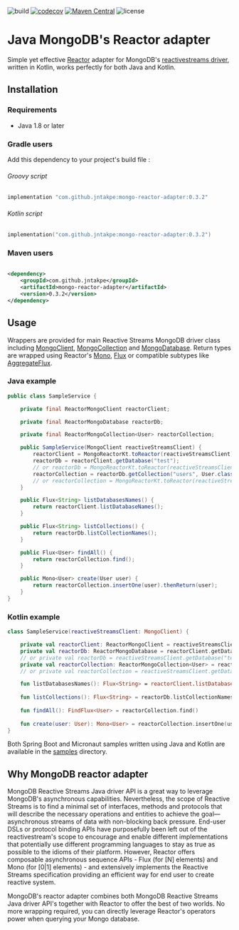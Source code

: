 ![build](https://github.com/jntakpe/mongo-reactor-adapter/workflows/build/badge.svg) 
[![codecov](https://codecov.io/gh/jntakpe/mongo-reactor-adapter/branch/master/graph/badge.svg?token=5YCPKI2X1K)](https://codecov.io/gh/jntakpe/mongo-reactor-adapter) 
[![Maven Central](https://maven-badges.herokuapp.com/maven-central/com.github.jntakpe/mongo-reactor-adapter/badge.svg)](https://maven-badges.herokuapp.com/maven-central/com.github.jntakpe/mongo-reactor-adapter)
![license](https://img.shields.io/github/license/jntakpe/mongo-reactor-adapter)

# Java MongoDB's Reactor adapter

Simple yet effective [Reactor](https://projectreactor.io) adapter for MongoDB's 
[reactivestreams driver](http://mongodb.github.io/mongo-java-driver/), written in Kotlin, works perfectly for both Java and Kotlin.

## Installation

### Requirements

* Java 1.8 or later

### Gradle users

Add this dependency to your project's build file :

###### Groovy script

````groovy
implementation "com.github.jntakpe:mongo-reactor-adapter:0.3.2"
````

###### Kotlin script

```kotlin
implementation("com.github.jntakpe:mongo-reactor-adapter:0.3.2")
```

### Maven users

```xml

<dependency>
    <groupId>com.github.jntakpe</groupId>
    <artifactId>mongo-reactor-adapter</artifactId>
    <version>0.3.2</version>
</dependency>
```

## Usage

Wrappers are provided for main Reactive Streams MongoDB driver class including 
[MongoClient](driver-reactive-streams/src/main/com/mongodb/reactivestreams/client/MongoClient.java),
[MongoCollection](https://github.com/mongodb/mongo-java-driver/blob/master/driver-reactive-streams/src/main/com/mongodb/reactivestreams/client/MongoCollection.java) 
and [MongoDatabase](https://github.com/mongodb/mongo-java-driver/blob/master/driver-reactive-streams/src/main/com/mongodb/reactivestreams/client/MongoDatabase.java).
Return types are wrapped using Reactor's [Mono](https://projectreactor.io/docs/core/release/api/reactor/core/publisher/Mono.html), 
[Flux](https://projectreactor.io/docs/core/release/api/reactor/core/publisher/Flux.html) or compatible subtypes like 
[AggregateFlux](library/src/main/kotlin/com/mongodb/reactor/client/AggregateFlux.kt).

### Java example

```java
public class SampleService {

    private final ReactorMongoClient reactorClient;

    private final ReactorMongoDatabase reactorDb;

    private final ReactorMongoCollection<User> reactorCollection;

    public SampleService(MongoClient reactiveStreamsClient) {
        reactorClient = MongoReactorKt.toReactor(reactiveStreamsClient);
        reactorDb = reactorClient.getDatabase("test");
        // or reactorDb = MongoReactorKt.toReactor(reactiveStreamsClient.getDatabase("test"));
        reactorCollection = reactorDb.getCollection("users", User.class);
        // or reactorCollection = MongoReactorKt.toReactor(reactiveStreamsClient.getDatabase("test").getCollection("users", User.class));
    }

    public Flux<String> listDatabasesNames() {
        return reactorClient.listDatabaseNames();
    }

    public Flux<String> listCollections() {
        return reactorDb.listCollectionNames();
    }

    public Flux<User> findAll() {
        return reactorCollection.find();
    }

    public Mono<User> create(User user) {
        return reactorCollection.insertOne(user).thenReturn(user);
    }
}
```

### Kotlin example

```kotlin
class SampleService(reactiveStreamsClient: MongoClient) {

    private val reactorClient: ReactorMongoClient = reactiveStreamsClient.toReactor()
    private val reactorDb: ReactorMongoDatabase = reactorClient.getDatabase("test")
    // or private val reactorDb = reactiveStreamsClient.getDatabase("test").toReactor()
    private val reactorCollection: ReactorMongoCollection<User> = reactorDb.getCollection("users", User::class.java)
    // or private val reactorCollection = reactiveStreamsClient.getDatabase("test").getCollection("users", User::class.java).toReactor()

    fun listDatabasesNames(): Flux<String> = reactorClient.listDatabaseNames()
    
    fun listCollections(): Flux<String> = reactorDb.listCollectionNames()
    
    fun findAll(): FindFlux<User> = reactorCollection.find()
    
    fun create(user: User): Mono<User> = reactorCollection.insertOne(user).thenReturn(user)
}
```

Both Spring Boot and Micronaut samples written using Java and Kotlin are available in the [samples](samples) directory.

## Why MongoDB reactor adapter

MongoDB Reactive Streams Java driver API is a great way to leverage MongoDB's asynchronous capabilities. Nevertheless, the scope of 
Reactive Streams is to find a minimal set of interfaces, methods and protocols that will describe the necessary operations 
and entities to achieve the goal—asynchronous streams of data with non-blocking back pressure.
End-user DSLs or protocol binding APIs have purposefully been left out of the reactivestream's scope to encourage and enable different implementations 
that potentially use different programming languages to stay as true as possible to the idioms of their platform.
However, Reactor offers composable asynchronous sequence APIs - Flux (for [N] elements) and Mono (for [0|1] elements) - 
and extensively implements the Reactive Streams specification providing an efficient way for end user to create reactive system.

MongoDB's reactor adapter combines both MongoDB Reactive Streams Java driver API's together with Reactor to offer the best of two worlds.
No more wrapping required, you can directly leverage Reactor's operators power when querying your Mongo database.
